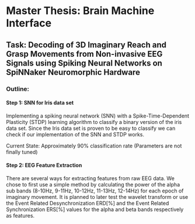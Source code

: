 # Master Thesis: Brain Machine Interface

## Task: Decoding of 3D Imaginary Reach and Grasp Movements from Non-invasive EEG Signals using Spiking Neural Networks on SpiNNaker Neuromorphic Hardware

### Outline:
#### Step 1: SNN for Iris data set
Implementing a spiking neural network (SNN) with a Spike-Time-Dependent Plasticity  (STDP) learning algorithm to classify a binary version of the iris data set. 
Since the Iris data set is proven to be easy to classify we can check if our implementation of the SNN and STDP works. 

Current State:
Approximately 90% classification rate (Parameters are not finally tuned)

#### Step 2: EEG Feature Extraction
There are several ways for extracting features from raw EEG data. We chose to first use a simple method by calculating the power of the alpha sub bands (8-10Hz, 9-11Hz, 10-12Hz, 11-13Hz, 12-14Hz) for each epoch of imaginary movement. It is planned to later test the wavelet transform or use the Event Related Desynchronization ERD[%] and the Event Related Synchronization ERS[%] values for the alpha and beta bands respectively as features.
